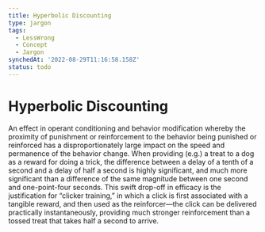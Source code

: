 ```yaml
---
title: Hyperbolic Discounting
type: jargon
tags:
  - LessWrong
  - Concept
  - Jargon
synchedAt: '2022-08-29T11:16:58.158Z'
status: todo
---
```


# Hyperbolic Discounting

An effect in operant conditioning and behavior modification whereby the proximity of punishment or reinforcement to the behavior being punished or reinforced has a disproportionately large impact on the speed and permanence of the behavior change. When providing (e.g.) a treat to a dog as a reward for doing a trick, the difference between a delay of a tenth of a second and a delay of half a second is highly significant, and much more significant than a difference of the same magnitude between one second and one-point-four seconds. This swift drop-off in efficacy is the justification for “clicker training,” in which a click is first associated with a tangible reward, and then used as the reinforcer—the click can be delivered practically instantaneously, providing much stronger reinforcement than a tossed treat that takes half a second to arrive.
 
